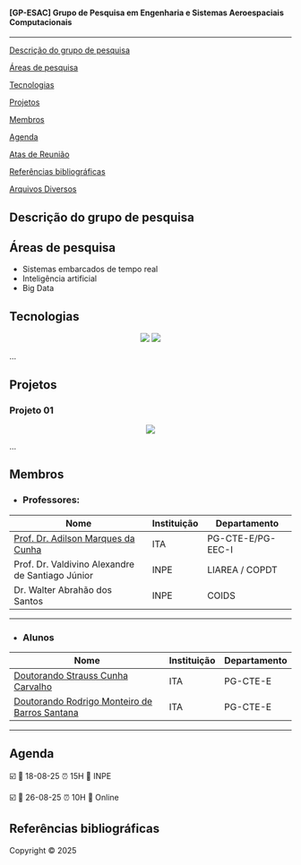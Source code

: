
#### __[GP-ESAC] Grupo de Pesquisa em Engenharia e Sistemas Aeroespaciais Computacionais__
---

[Descrição do grupo de pesquisa](#descrição-do-grupo-de-pesquisa)

[Áreas de pesquisa](#Áreas-de-pesquisa)

[Tecnologias](#tecnologias)

[Projetos](#projetos)

[Membros](#membros)

[Agenda](#agenda)

[Atas de Reunião](./atas.md)

[Referências bibliográficas](#referências-bibliográficas)

[Arquivos Diversos](https://drive.google.com/drive/folders/13Hl7Iv3-r5UK0nvGRyARWiXcL_2oHc-_?usp=drive_link)

## Descrição do grupo de pesquisa 


## Áreas de pesquisa
  - Sistemas embarcados de tempo real
  - Inteligência artificial
  - Big Data
  

## Tecnologias 

<p align="center">
  <img src="https://img.shields.io/static/v1?label=react&message=framework&color=blue&style=for-the-badge&logo=PYTHON"/>
  <img src="http://img.shields.io/static/v1?label=PYTHON&message=3.11&color=blue&style=for-the-badge&logo=python"/>
</p>
... 

## Projetos

### Projeto 01
<p align="center">
   <img src="http://img.shields.io/static/v1?label=STATUS&message=EM%20DESENVOLVIMENTO&color=RED&style=for-the-badge"/>
</p>

...

## Membros
  - ### Professores:
  
  | Nome     | Instituição     | Departamento     |
|-------------|-------------|-------------|
| [Prof. Dr. Adilson Marques da Cunha](https://www.comp.ita.br/~cunha/) | ITA | PG-CTE-E/PG-EEC-I |
| Prof. Dr. Valdivino Alexandre de Santiago Júnior | INPE | LIAREA / COPDT |
| Dr. Walter Abrahão dos Santos | INPE | COIDS |


---
  - ### Alunos

  | Nome     | Instituição     | Departamento     |
|-------------|-------------|-------------|
| [Doutorando Strauss Cunha Carvalho](https://stra-uss.github.io/)  | ITA | PG-CTE-E |
| [Doutorando Rodrigo Monteiro de Barros Santana](http://lattes.cnpq.br/2093996354767369)  | ITA | PG-CTE-E |

---

## Agenda

☑️ 📅 18-08-25 ⏰ 15H 📍 INPE

☑️ 📅 26-08-25 ⏰ 10H 📍 Online


## Referências bibliográficas



Copyright ©️ 2025 
